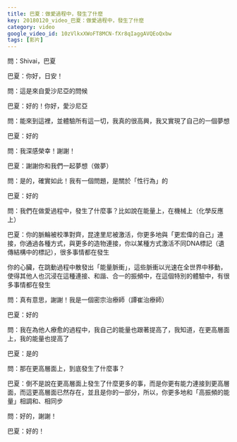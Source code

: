 ```yaml
---
title: 巴夏：做愛過程中，發生了什麼
key: 20180120_video_巴夏：做愛過程中，發生了什麼
category: video
google_video_id: 10zVlkxXWoFT8MCN-fXr8qIaggAVQEoQxbw
tags: [影片]
---
```


問：Shivai，巴夏

巴夏：你好，日安！

問：這是來自愛沙尼亞的問候

巴夏：好的！你好，愛沙尼亞

問：能來到這裡，並體驗所有這一切，我真的很高興，我又實現了自己的一個夢想

巴夏：好的

問：我深感榮幸！謝謝！

巴夏：謝謝你和我們一起夢想（做夢）

問：是的，確實如此！我有一個問題，是關於「性行為」的

巴夏：好的

問：我們在做愛過程中，發生了什麼事？比如說在能量上，在機械上（化學反應上）

巴夏：你的脈輪被校準對齊，昆達里尼被激活，你更多地與「更宏偉的自己」連接，你通過各種方式，與更多的造物連接，你以某種方式激活不同DNA標記（遺傳結構中的標記），很多事情都在發生

你的心臟，在跳動過程中散發出「能量脈衝」，這些脈衝以光速在全世界中移動，使得其他人也沉浸在這種連接、和諧、合一的振頻中，在這個特別的體驗中，有很多事情都在發生

問：真有意思，謝謝！我是一個密宗治療師（譚崔治療師）

巴夏：好的

問：我在為他人療愈的過程中，我自己的能量也跟著提高了，我知道，在更高層面上，我的能量也提高了

巴夏：是的

問：那在更高層面上，到底發生了什麼事？

巴夏：倒不是說在更高層面上發生了什麼更多的事，而是你更有能力連接到更高層面，而這更高層面已然存在，並且是你的一部分，所以，你更多地和「高振頻的能量」相調和、相同步

問：好的，謝謝！

巴夏：好的！
